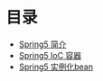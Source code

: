 # 目录

* [Spring5 简介](spring-jian-jie.md)
* [Spring5 IoC 容器](spring-IoC-rong-qi.md)
* [Spring5 实例化bean](spring-shi-li-hua-bean.md)
